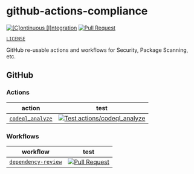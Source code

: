 # github-actions-compliance

[![[C]ontinuous [I]ntegration](https://github.com/percebus/github-actions-compliance/actions/workflows/always.yml/badge.svg)](https://github.com/percebus/github-actions-compliance/actions/workflows/always.yml) [![Pull Request](https://github.com/percebus/github-actions-compliance/actions/workflows/pull_request.yml/badge.svg?event=pull_request)](https://github.com/percebus/github-actions-compliance/actions/workflows/pull_request.yml)

[`LICENSE`](./LICENSE)

GitHub re-usable actions and workflows for Security, Package Scanning, etc.

## GitHub

### Actions

| action                                                                         | test                                                                                                                                                                                                                                                           |
| ------------------------------------------------------------------------------ | -------------------------------------------------------------------------------------------------------------------------------------------------------------------------------------------------------------------------------------------------------------- |
| [`codeql`\_`analyze`](./actions/codeql_analyze/.github/actions/codeql_analyze) | [![Test actions/codeql_analyze](https://github.com/percebus/github-actions-compliance/actions/workflows/test_actions__codeql_analyze.yml/badge.svg)](https://github.com/percebus/github-actions-compliance/actions/workflows/test_actions__codeql_analyze.yml) |

### Workflows

| workflow                                                         | test                                                                                                                                                                                                                       |
| ---------------------------------------------------------------- | -------------------------------------------------------------------------------------------------------------------------------------------------------------------------------------------------------------------------- |
| [`dependency-review`](./.github/workflows/dependency-review.yml) | [![Pull Request](https://github.com/percebus/github-actions-common/actions/workflows/pull_request.yml/badge.svg?event=pull_request)](https://github.com/percebus/github-actions-common/actions/workflows/pull_request.yml) |

